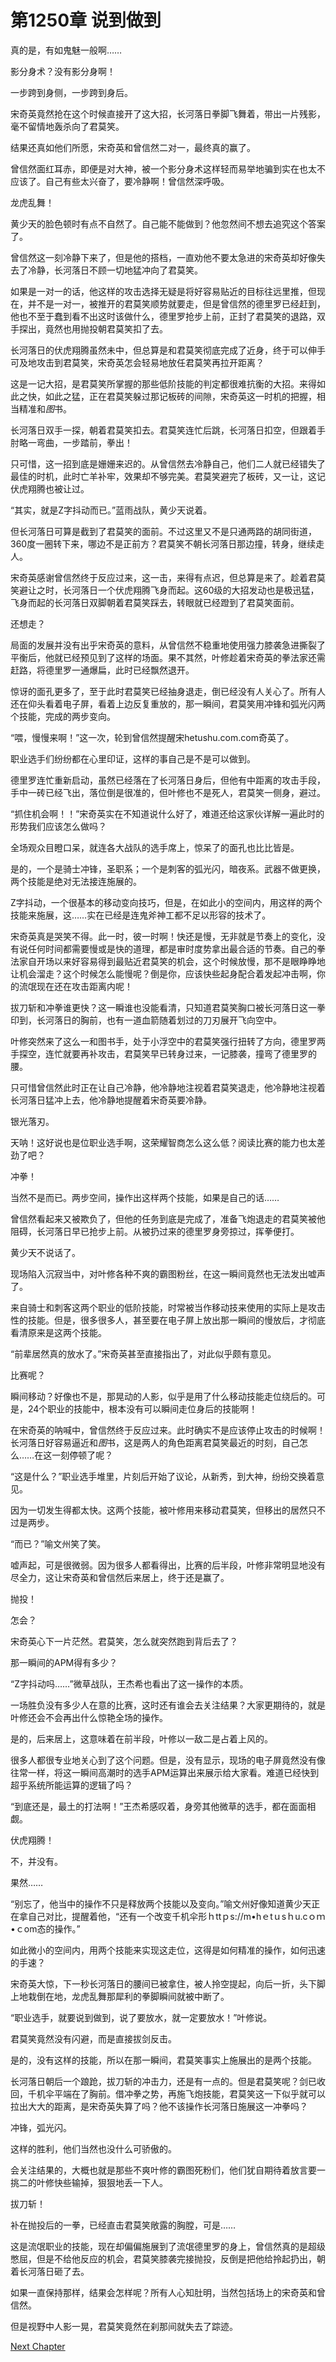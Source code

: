 # 第1250章 说到做到

真的是，有如鬼魅一般啊……

影分身术？没有影分身啊！

一步跨到身侧，一步跨到身后。

宋奇英竟然抢在这个时候直接开了这大招，长河落日拳脚飞舞着，带出一片残影，毫不留情地轰杀向了君莫笑。

结果还真如他们所愿，宋奇英和曾信然二对一，最终真的赢了。

曾信然面红耳赤，即便是对大神，被一个影分身术这样轻而易举地骗到实在也太不应该了。自己有些太兴奋了，要冷静啊！曾信然深呼吸。

龙虎乱舞！

黄少天的脸色顿时有点不自然了。自己能不能做到？他忽然间不想去追究这个答案了。

曾信然这一刻冷静下来了，但是他的搭档，一直劝他不要太急进的宋奇英却好像失去了冷静，长河落日不顾一切地猛冲向了君莫笑。

如果是一对一的话，他这样的攻击选择无疑是将好容易贴近的目标往远里推，但现在，并不是一对一，被推开的君莫笑顺势就要走，但是曾信然的德里罗已经赶到，他也不至于蠢到看不出这时该做什么，德里罗抢步上前，正封了君莫笑的退路，双手探出，竟然也用抛投朝君莫笑扣了去。

长河落日的伏虎翔腾虽然未中，但总算是和君莫笑彻底完成了近身，终于可以伸手可及地攻击到君莫笑，宋奇英怎会轻易地放任君莫笑再拉开距离？

这是一记大招，是君莫笑所掌握的那些低阶技能的判定都很难抗衡的大招。来得如此之快，如此之猛，正在君莫笑躲过那记板砖的间隙，宋奇英这一时机的把握，相当精准和*图*书。

长河落日双手一探，朝着君莫笑扣去。君莫笑连忙后跳，长河落日扣空，但跟着手肘略一弯曲，一步踏前，拳出！

只可惜，这一招到底是姗姗来迟的。从曾信然去冷静自己，他们二人就已经错失了最佳的时机，此时亡羊补牢，效果却不够完美。君莫笑避完了板砖，又一让，这记伏虎翔腾也被让过。

“其实，就是Z字抖动而已。”蓝雨战队，黄少天说着。

但长河落日可算是截到了君莫笑的面前。不过这里又不是只通两路的胡同街道，360度一圈转下来，哪边不是正前方？君莫笑不朝长河落日那边撞，转身，继续走人。

宋奇英感谢曾信然终于反应过来，这一击，来得有点迟，但总算是来了。趁着君莫笑避让之时，长河落日一个伏虎翔腾飞身而起。这60级的大招发动也是极迅猛，飞身而起的长河落日双脚朝着君莫笑踩去，转眼就已经蹬到了君莫笑面前。

还想走？

局面的发展并没有出乎宋奇英的意料，从曾信然不稳重地使用强力膝袭急进撕裂了平衡后，他就已经预见到了这样的场面。果不其然，叶修趁着宋奇英的拳法家还需赶路，将德里罗一通爆扁，此时已经飘然退开。

惊讶的面孔更多了，至于此时君莫笑已经抽身退走，倒已经没有人关心了。所有人还在仰头看着电子屏，看着上边反复重放的，那一瞬间，君莫笑用冲锋和弧光闪两个技能，完成的两步变向。

“喂，慢慢来啊！”这一次，轮到曾信然提醒宋hetushu.com.com奇英了。

职业选手们纷纷都在心里印证，这样的事自己是不是可以做到。

德里罗连忙重新启动，虽然已经落在了长河落日身后，但他有中距离的攻击手段，手中一砖已经飞出，落位倒是很准的，但叶修也不是死人，君莫笑一侧身，避过。

“抓住机会啊！！”宋奇英实在不知道说什么好了，难道还给这家伙详解一遍此时的形势我们应该怎么做吗？

全场观众目瞪口呆，就连各大战队的选手席上，惊呆了的面孔也比比皆是。

是的，一个是骑士冲锋，圣职系；一个是刺客的弧光闪，暗夜系。武器不做更换，两个技能是绝对无法接连施展的。

Z字抖动，一个很基本的移动变向技巧，但是，在如此小的空间内，用这样的两个技能来施展，这……实在已经是连鬼斧神工都不足以形容的技术了。

宋奇英真是哭笑不得。此一时，彼一时啊！快还是慢，无非就是节奏上的变化，没有说任何时间都需要慢或是快的道理，都是审时度势拿出最合适的节奏。自己的拳法家自开场以来好容易得到最贴近君莫笑的机会，这个时候放慢，那不是眼睁睁地让机会溜走？这个时候怎么能慢呢？倒是你，应该快些起身配合着发起冲击啊，你的流氓现在还在攻击距离内呢！

拔刀斩和冲拳谁更快？这一瞬谁也没能看清，只知道君莫笑胸口被长河落日这一拳印到，长河落日的胸前，也有一道血箭随着划过的刀刃展开飞向空中。

叶修突然来了这么一和图书手，处于小浮空中的君莫笑强行扭转了方向，德里罗两手探空，连忙就要再补攻击，君莫笑早已转身过来，一记膝袭，撞弯了德里罗的腰。

只可惜曾信然此时正在让自己冷静，他冷静地注视着君莫笑退走，他冷静地注视着长河落日猛冲上去，他冷静地提醒着宋奇英要冷静。

银光落刃。

天呐！这好说也是位职业选手啊，这荣耀智商怎么这么低？阅读比赛的能力也太差劲了吧？

冲拳！

当然不是而已。两步空间，操作出这样两个技能，如果是自己的话……

曾信然看起来又被欺负了，但他的任务到底是完成了，准备飞炮退走的君莫笑被他阻碍，长河落日早已抢步上前。从被扔过来的德里罗身旁掠过，挥拳便打。

黄少天不说话了。

现场陷入沉寂当中，对叶修各种不爽的霸图粉丝，在这一瞬间竟然也无法发出嘘声了。

来自骑士和刺客这两个职业的低阶技能，时常被当作移动技来使用的实际上是攻击性的技能。但是，很多很多人，甚至要在电子屏上放出那一瞬间的慢放后，才彻底看清原来是这两个技能。

“前辈居然真的放水了。”宋奇英甚至直接指出了，对此似乎颇有意见。

比赛呢？

瞬间移动？好像也不是，那晃动的人影，似乎是用了什么移动技能走位绕后的。可是，24个职业的技能中，根本没有可以瞬间走位身后的技能啊！

在宋奇英的呐喊中，曾信然终于反应过来。此时确实不是应该停止攻击的时候啊！长河落日好容易逼近和*图*书，这是两人的角色距离君莫笑最近的时刻，自己怎么……在这一刻停顿了呢？

“这是什么？”职业选手堆里，片刻后开始了议论，从新秀，到大神，纷纷交换着意见。

因为一切发生得都太快。这两个技能，被叶修用来移动君莫笑，但移出的居然只不过是两步。

“而已？”喻文州笑了笑。

嘘声起，可是很微弱。因为很多人都看得出，比赛的后半段，叶修非常明显地没有尽全力，这让宋奇英和曾信然后来居上，终于还是赢了。

抛投！

怎会？

宋奇英心下一片茫然。君莫笑，怎么就突然跑到背后去了？

那一瞬间的APM得有多少？

“Z字抖动吗……”微草战队，王杰希也看出了这一操作的本质。

一场胜负没有多少人在意的比赛，这时还有谁会去关注结果？大家更期待的，就是叶修还会不会再出什么惊艳全场的操作。

是的，后来居上，这意味着在前半段，叶修以一敌二是占着上风的。

很多人都很专业地关心到了这个问题。但是，没有显示，现场的电子屏竟然没有像往常一样，将这一瞬间高潮时的选手APM运算出来展示给大家看。难道已经快到超乎系统所能运算的逻辑了吗？

“到底还是，最土的打法啊！”王杰希感叹着，身旁其他微草的选手，都在面面相觑。

伏虎翔腾！

不，并没有。

果然……

“别忘了，他当中的操作不只是释放两个技能以及变向。”喻文州好像知道黄少天正在拿自己对比，提醒着他，“还有一个改变千机伞形ｈttｐs://m•hｅtｕsｈu.cｏｍ•ｃom态的操作。”

如此微小的空间内，用两个技能来实现这走位，这得是如何精准的操作，如何迅速的手速？

宋奇英大惊，下一秒长河落日的腰间已被拿住，被人拎空提起，向后一折，头下脚上地栽倒在地，龙虎乱舞那犀利的拳脚瞬间就被中断了。

“职业选手，就要说到做到，说了要放水，就一定要放水！”叶修说。

君莫笑竟然没有闪避，而是直接拔剑反击。

是的，没有这样的技能，所以在那一瞬间，君莫笑事实上施展出的是两个技能。

长河落日朝后一个踉跄，拔刀斩的冲击力，还是有一点的。但是君莫笑呢？剑已收回，千机伞平端在了胸前。借冲拳之势，再施飞炮技能，君莫笑这一下似乎就可以拉出大大的距离，是宋奇英失算了吗？他不该操作长河落日施展这一冲拳吗？

冲锋，弧光闪。

这样的胜利，他们当然也没什么可骄傲的。

会关注结果的，大概也就是那些不爽叶修的霸图死粉们，他们犹自期待着放言要一挑二的叶修快些输掉，狠狠地丢一下人。

拔刀斩！

补在抛投后的一拳，已经直击君莫笑敞露的胸膛，可是……

这是流氓职业的技能，现在却偏偏施展到了流氓德里罗的身上，曾信然真的是超级憋屈，但是不给他反应的机会，君莫笑膝袭完接抛投，反倒是把他给拎起扔出，朝着长河落日砸了去。

如果一直保持那样，结果会怎样呢？所有人心知肚明，当然包括场上的宋奇英和曾信然。

但是视野中人影一晃，君莫笑竟然在刹那间就失去了踪迹。



[Next Chapter](%E7%AC%AC1251%E7%AB%A0%20%E7%83%AD%E8%A1%80%E8%BA%B2%E9%81%BF%E7%90%83.md)